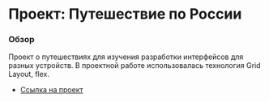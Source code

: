 # Проект: Путешествие по России

### Обзор
Проект о путешествиях для изучения разработки интерфейсов для разных устройств.
В проектной работе использовалась технология Grid Layout, flex. 

* [Ссылка на проект](https://snata480.github.io/russian-travel/)
